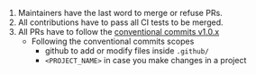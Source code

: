 1. Maintainers have the last word to merge or refuse PRs.
2. All contributions have to pass all CI tests to be merged.
3. All PRs have to follow the [conventional commits v1.0.x](https://www.conventionalcommits.org/en/v1.0.0/)
   - Following the conventional commits scopes
       - github to add or modify files inside `.github/`
       - `<PROJECT_NAME>` in case you make changes in a project
